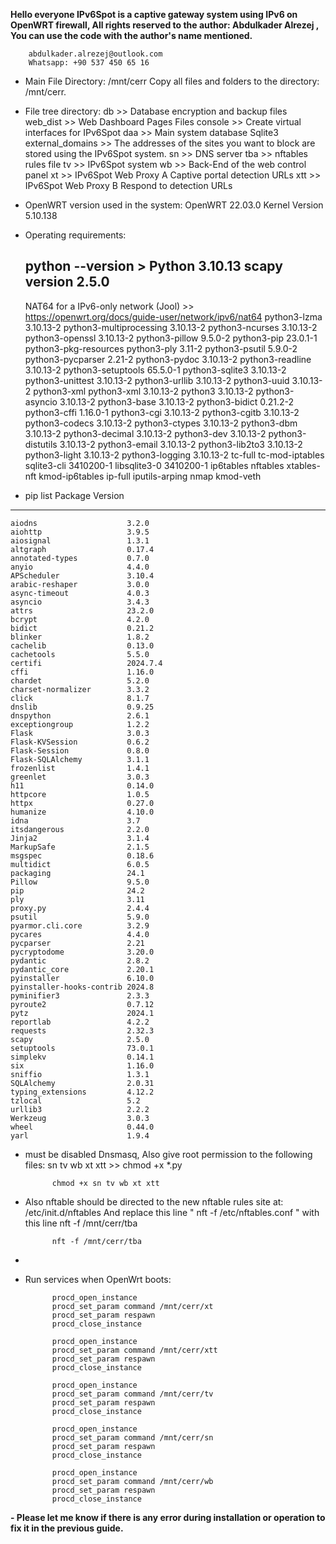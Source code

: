 **Hello everyone
IPv6Spot is a captive gateway system using IPv6 on OpenWRT firewall, All rights reserved to the author: Abdulkader Alrezej , You can use the code with the author's name mentioned.**

		abdulkader.alrezej@outlook.com
		Whatsapp: +90 537 450 65 16

- Main File Directory: /mnt/cerr Copy all files and folders to the directory: /mnt/cerr.
- File tree directory:
		db  >> Database encryption and backup files
		web_dist >> Web Dashboard Pages Files
		console >> Create virtual interfaces for IPv6Spot
		daa >> Main system database Sqlite3
		external_domains >> The addresses of the sites you want to block are stored using the IPv6Spot system.
		sn >> DNS server
		tba >> nftables rules file
		tv >> IPv6Spot system
		wb >> Back-End of the web control panel
		xt >> IPv6Spot Web Proxy  A Captive portal detection URLs 
	xtt >> IPv6Spot Web Proxy  B Respond to detection URLs 
- OpenWRT version used in the system:
  	OpenWRT 22.03.0
  	Kernel Version	5.10.138
- Operating requirements:

  	python --version > Python 3.10.13
  	scapy version  2.5.0
	 -
  	NAT64 for a IPv6-only network (Jool) >> https://openwrt.org/docs/guide-user/network/ipv6/nat64
  	python3-lzma	3.10.13-2
  	python3-multiprocessing	3.10.13-2
  	python3-ncurses	3.10.13-2
  	python3-openssl	3.10.13-2
  	python3-pillow	9.5.0-2
  	python3-pip	23.0.1-1
  	python3-pkg-resources
  	python3-ply	3.11-2
  	python3-psutil	5.9.0-2
  	python3-pycparser	2.21-2
  	python3-pydoc	3.10.13-2
  	python3-readline	3.10.13-2
  	python3-setuptools	65.5.0-1
  	python3-sqlite3	3.10.13-2
  	python3-unittest	3.10.13-2
  	python3-urllib	3.10.13-2
  	python3-uuid	3.10.13-2
  	python3-xml python3-xml	3.10.13-2
  	python3	3.10.13-2
  	python3-asyncio	3.10.13-2
  	python3-base	3.10.13-2
  	python3-bidict	0.21.2-2
  	python3-cffi	1.16.0-1
  	python3-cgi	3.10.13-2
  	python3-cgitb	3.10.13-2
  	python3-codecs	3.10.13-2
  	python3-ctypes	3.10.13-2
  	python3-dbm	3.10.13-2
  	python3-decimal	3.10.13-2
  	python3-dev	3.10.13-2
  	python3-distutils	3.10.13-2
  	python3-email	3.10.13-2
  	python3-lib2to3	3.10.13-2
  	python3-light	3.10.13-2
  	python3-logging	3.10.13-2
  	tc-full
  	tc-mod-iptables
  	sqlite3-cli	3410200-1
  	libsqlite3-0	3410200-1
  	ip6tables
  	nftables
  	xtables-nft
  	kmod-ip6tables
  	ip-full
  	iputils-arping
  	nmap
  	kmod-veth
- pip list
  Package                     Version
------------------------- --------
  	aiodns                    3.2.0
  	aiohttp                   3.9.5
  	aiosignal                 1.3.1
  	altgraph                  0.17.4
  	annotated-types           0.7.0
  	anyio                     4.4.0
  	APScheduler               3.10.4
  	arabic-reshaper           3.0.0
  	async-timeout             4.0.3
  	asyncio                   3.4.3
  	attrs                     23.2.0
  	bcrypt                    4.2.0
  	bidict                    0.21.2
  	blinker                   1.8.2
  	cachelib                  0.13.0
  	cachetools                5.5.0
  	certifi                   2024.7.4
  	cffi                      1.16.0
  	chardet                   5.2.0
  	charset-normalizer        3.3.2
  	click                     8.1.7
  	dnslib                    0.9.25
  	dnspython                 2.6.1
  	exceptiongroup            1.2.2
  	Flask                     3.0.3
  	Flask-KVSession           0.6.2
  	Flask-Session             0.8.0
  	Flask-SQLAlchemy          3.1.1
  	frozenlist                1.4.1
  	greenlet                  3.0.3
  	h11                       0.14.0
  	httpcore                  1.0.5
  	httpx                     0.27.0
  	humanize                  4.10.0
  	idna                      3.7
  	itsdangerous              2.2.0
  	Jinja2                    3.1.4
  	MarkupSafe                2.1.5
  	msgspec                   0.18.6
  	multidict                 6.0.5
  	packaging                 24.1
  	Pillow                    9.5.0
  	pip                       24.2
  	ply                       3.11
  	proxy.py                  2.4.4
  	psutil                    5.9.0
  	pyarmor.cli.core          3.2.9
  	pycares                   4.4.0
  	pycparser                 2.21
  	pycryptodome              3.20.0
  	pydantic                  2.8.2
  	pydantic_core             2.20.1
  	pyinstaller               6.10.0
  	pyinstaller-hooks-contrib 2024.8
  	pyminifier3               2.3.3
  	pyroute2                  0.7.12
  	pytz                      2024.1
  	reportlab                 4.2.2
  	requests                  2.32.3
  	scapy                     2.5.0
  	setuptools                73.0.1
  	simplekv                  0.14.1
  	six                       1.16.0
  	sniffio                   1.3.1
  	SQLAlchemy                2.0.31
  	typing_extensions         4.12.2
  	tzlocal                   5.2
  	urllib3                   2.2.2
  	Werkzeug                  3.0.3
  	wheel                     0.44.0
  	yarl                      1.9.4

- must be disabled Dnsmasq, Also give root permission to the following files: sn tv wb xt xtt >> chmod +x *.py

			chmod +x sn tv wb xt xtt

- Also nftable should be directed to the new nftable rules site at: /etc/init.d/nftables And replace this line " nft -f /etc/nftables.conf " with this line nft -f /mnt/cerr/tba

			nft -f /mnt/cerr/tba
- 
- Run services when OpenWrt boots:

			procd_open_instance
			procd_set_param command /mnt/cerr/xt
			procd_set_param respawn
			procd_close_instance

			procd_open_instance
			procd_set_param command /mnt/cerr/xtt
			procd_set_param respawn
			procd_close_instance

			procd_open_instance
			procd_set_param command /mnt/cerr/tv
			procd_set_param respawn
			procd_close_instance

			procd_open_instance
			procd_set_param command /mnt/cerr/sn
			procd_set_param respawn
			procd_close_instance

			procd_open_instance
			procd_set_param command /mnt/cerr/wb
			procd_set_param respawn
			procd_close_instance

**- Please let me know if there is any error during installation or operation to fix it in the previous guide.**
